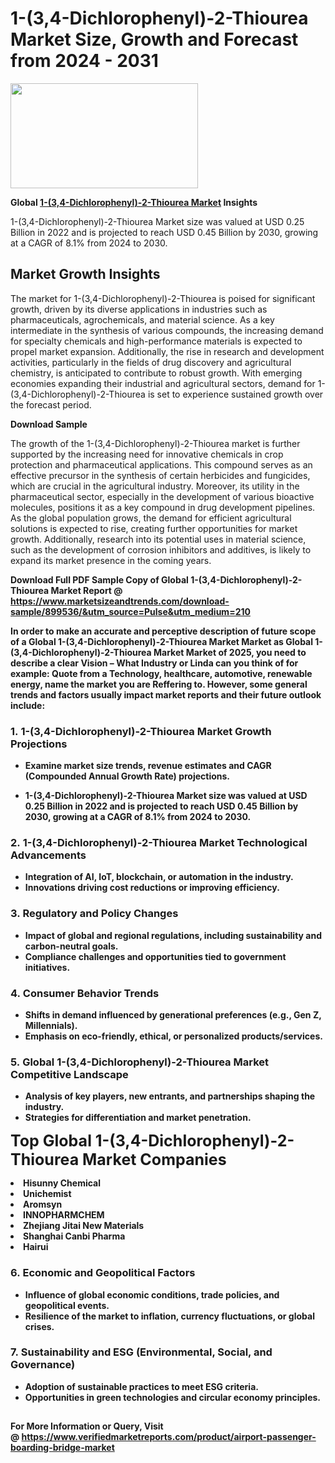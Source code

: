 <H1>1-(3,4-Dichlorophenyl)-2-Thiourea Market Size, Growth and Forecast from 2024 - 2031</H1><img class="aligncenter size-medium wp-image-584254" src="https://thirdeyenews.in/wp-content/uploads/2024/09/Global-Market-Research-300x168.jpeg" alt="" width="300" height="168" /><p><strong>Global&nbsp;<a href="https://www.marketsizeandtrends.com/download-sample/899536/&amp;utm_source=Pulse&amp;utm_medium=210">1-(3,4-Dichlorophenyl)-2-Thiourea Market</a> Insights</strong></p><p>1-(3,4-Dichlorophenyl)-2-Thiourea Market size was valued at USD 0.25 Billion in 2022 and is projected to reach USD 0.45 Billion by 2030, growing at a CAGR of 8.1% from 2024 to 2030.</p><p><h2>Market Growth Insights</h2> <p>The market for 1-(3,4-Dichlorophenyl)-2-Thiourea is poised for significant growth, driven by its diverse applications in industries such as pharmaceuticals, agrochemicals, and material science. As a key intermediate in the synthesis of various compounds, the increasing demand for specialty chemicals and high-performance materials is expected to propel market expansion. Additionally, the rise in research and development activities, particularly in the fields of drug discovery and agricultural chemistry, is anticipated to contribute to robust growth. With emerging economies expanding their industrial and agricultural sectors, demand for 1-(3,4-Dichlorophenyl)-2-Thiourea is set to experience sustained growth over the forecast period.</p> <p><strong>Download Sample</strong></p> <p>The growth of the 1-(3,4-Dichlorophenyl)-2-Thiourea market is further supported by the increasing need for innovative chemicals in crop protection and pharmaceutical applications. This compound serves as an effective precursor in the synthesis of certain herbicides and fungicides, which are crucial in the agricultural industry. Moreover, its utility in the pharmaceutical sector, especially in the development of various bioactive molecules, positions it as a key compound in drug development pipelines. As the global population grows, the demand for efficient agricultural solutions is expected to rise, creating further opportunities for market growth. Additionally, research into its potential uses in material science, such as the development of corrosion inhibitors and additives, is likely to expand its market presence in the coming years. <p><strong></p><p><span class=""><strong>Download Full PDF Sample Copy of Global 1-(3,4-Dichlorophenyl)-2-Thiourea Market Report</strong> @ <a href="https://www.marketsizeandtrends.com/download-sample/899536/&amp;utm_source=Pulse&amp;utm_medium=210" target="_blank">https://www.marketsizeandtrends.com/download-sample/899536/&amp;utm_source=Pulse&amp;utm_medium=210</a></span></p><p>In order to make an accurate and perceptive description of future scope of a Global&nbsp;1-(3,4-Dichlorophenyl)-2-Thiourea Market Market as Global&nbsp;1-(3,4-Dichlorophenyl)-2-Thiourea Market Market of 2025, you need to describe a clear Vision &ndash; What Industry or Linda can you think of for example: Quote from a Technology, healthcare, automotive, renewable energy, name the market you are Reffering to. However, some general trends and factors usually impact market reports and their future outlook include:</p><h3>1.&nbsp;<strong>1-(3,4-Dichlorophenyl)-2-Thiourea Market Growth Projections</strong></h3><ul><li>Examine market size trends, revenue estimates and CAGR (Compounded Annual Growth Rate) projections.</li><li><p>1-(3,4-Dichlorophenyl)-2-Thiourea Market size was valued at USD 0.25 Billion in 2022 and is projected to reach USD 0.45 Billion by 2030, growing at a CAGR of 8.1% from 2024 to 2030.</p></li></ul><h3>2.&nbsp;<strong>1-(3,4-Dichlorophenyl)-2-Thiourea Market Technological Advancements</strong></h3><ul><li>Integration of AI, IoT, blockchain, or automation in the industry.</li><li>Innovations driving cost reductions or improving efficiency.</li></ul><h3>3.&nbsp;<strong>Regulatory and Policy Changes</strong></h3><ul><li>Impact of global and regional regulations, including sustainability and carbon-neutral goals.</li><li>Compliance challenges and opportunities tied to government initiatives.</li></ul><h3>4.&nbsp;<strong>Consumer Behavior Trends</strong></h3><ul><li>Shifts in demand influenced by generational preferences (e.g., Gen Z, Millennials).</li><li>Emphasis on eco-friendly, ethical, or personalized products/services.</li></ul><h3>5.&nbsp;<strong>Global 1-(3,4-Dichlorophenyl)-2-Thiourea Market Competitive Landscape</strong></h3><ul><li>Analysis of key players, new entrants, and partnerships shaping the industry.</li><li>Strategies for differentiation and market penetration.</li></ul><p data-pm-slice="1 1 []"><span style="color: inherit; font-family: inherit; font-size: 25px;">Top Global 1-(3,4-Dichlorophenyl)-2-Thiourea Market Companies</span></p><div class="" data-test-id=""><p><li>Hisunny Chemical</li><li> Unichemist</li><li> Aromsyn</li><li> INNOPHARMCHEM</li><li> Zhejiang Jitai New Materials</li><li> Shanghai Canbi Pharma</li><li> Hairui</li></p></div><h3>6.&nbsp;<strong>Economic and Geopolitical Factors</strong></h3><ul><li>Influence of global economic conditions, trade policies, and geopolitical events.</li><li>Resilience of the market to inflation, currency fluctuations, or global crises.</li></ul><h3>7.&nbsp;<strong>Sustainability and ESG (Environmental, Social, and Governance)</strong></h3><ul><li>Adoption of sustainable practices to meet ESG criteria.</li><li>Opportunities in green technologies and circular economy principles.</li></ul><h2><strong style="font-size: 14px;">For More Information or Query, Visit @&nbsp;</strong><a style="background-color: #ffffff; font-size: 14px;" href="https://www.marketsizeandtrends.com/report/1-34-dichlorophenyl-2-thiourea-market/" target="_blank">https://www.verifiedmarketreports.com/product/airport-passenger-boarding-bridge-market</a></h2>
